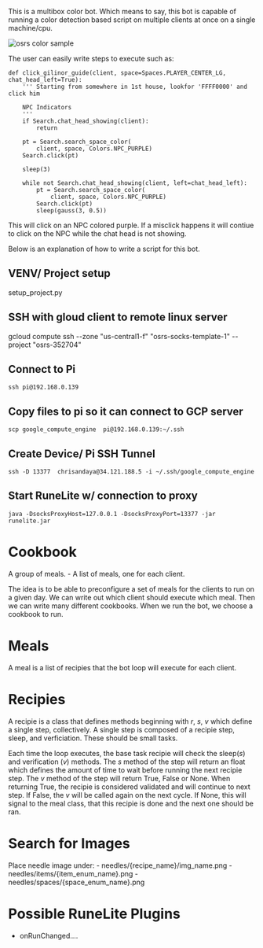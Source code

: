 This is a multibox color bot. Which means to say, this bot is capable of running a color detection based script
on multiple clients at once on a single machine/cpu.

![osrs color sample](sample.gif)


The user can easily write steps to execute such as:

    def click_gilinor_guide(client, space=Spaces.PLAYER_CENTER_LG, chat_head_left=True):
        ''' Starting from somewhere in 1st house, lookfor 'FFFF0000' and click him 

        NPC Indicators
        '''
        if Search.chat_head_showing(client):
            return

        pt = Search.search_space_color(
            client, space, Colors.NPC_PURPLE)
        Search.click(pt)

        sleep(3)

        while not Search.chat_head_showing(client, left=chat_head_left):
            pt = Search.search_space_color(
                client, space, Colors.NPC_PURPLE)
            Search.click(pt)
            sleep(gauss(3, 0.5))


This will click on an NPC colored purple. If a misclick happens it will contiue to click on the NPC while the chat head is not showing.

Below is an explanation of how to write a script for this bot.



## VENV/ Project setup
setup_project.py

## SSH with gloud client to remote linux server 
gcloud compute ssh --zone "us-central1-f" "osrs-socks-template-1"  --project "osrs-352704"

## Connect to Pi
    ssh pi@192.168.0.139

## Copy files to pi so it can connect to GCP server
    scp google_compute_engine  pi@192.168.0.139:~/.ssh

## Create Device/ Pi SSH Tunnel
    ssh -D 13377  chrisandaya@34.121.188.5 -i ~/.ssh/google_compute_engine

## Start RuneLite w/ connection to proxy
    java -DsocksProxyHost=127.0.0.1 -DsocksProxyPort=13377 -jar runelite.jar


# Cookbook
A group of meals.
    - A list of meals, one for each client.

The idea is to be able to preconfigure a set of meals for the clients to run on a given day.
We can write out which client should execute which meal.
Then we can write many different cookbooks.
When we run the bot, we choose a cookbook to run.

# Meals
A meal is a list of recipies that the bot loop will execute for each client.

# Recipies
A recipie is a class that defines methods beginning with _r_, _s_, _v_ which define a single step, collectively.
A single step is composed of a recipie step, sleep, and verficiation.
These should be small tasks.


Each time the loop executes, the base task recipie will check the sleep(_s_) and verification (_v_) methods.
The _s_ method of the step will return an float which defines the amount of time to wait
before running the next recipie step.
The _v_ method of the step will return True, False or None. When returning True, the recipie is considered validated and will continue to next step.
If False, the _v_ will be called again on the next cycle.
If None, this will signal to the meal class, that this recipie is done and the next one should be ran.



# Search for Images
Place needle image under:
    - needles/{recipe_name}/img_name.png
    - needles/items/{item_enum_name}.png
    - needles/spaces/{space_enum_name}.png

# Possible RuneLite Plugins
- onRunChanged....
